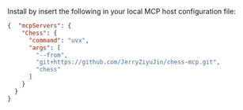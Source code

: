 Install by insert the following in your local MCP host configuration file:
```json
{  "mcpServers": {
    "Chess": {
      "command": "uvx",
      "args": [
        "--from",
        "git+https://github.com/JerryZiyuJin/chess-mcp.git",
		"chess"
      ]
    }
  }
}
```	  	